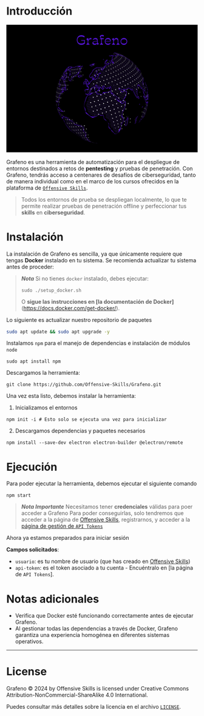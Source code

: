 
# Introducción

![image](./images/Grafeno.png)

Grafeno es una herramienta de automatización para el despliegue de entornos destinados a retos de **pentesting** y pruebas de penetración. Con Grafeno, tendrás acceso a centenares de desafíos de ciberseguridad, tanto de manera individual como en el marco de los cursos ofrecidos en la plataforma de [`Offensive Skills`](https://offs.es).

> Todos los entornos de prueba se despliegan localmente, lo que te permite realizar pruebas de penetración offline y perfeccionar tus **skills** en **ciberseguridad**.

# Instalación

La instalación de Grafeno es sencilla, ya que únicamente requiere que tengas **Docker** instalado en tu sistema. Se recomienda actualizar tu sistema antes de proceder:

> ***Nota***
> Si  no tienes `docker` instalado, debes ejecutar:
> ```
> sudo ./setup_docker.sh
> ```
>
> O **sigue las instrucciones en [la documentación de Docker]**(https://docs.docker.com/get-docker/).


Lo siguiente es actualizar nuestro repositorio de paquetes
```bash
sudo apt update && sudo apt upgrade -y
```

Instalamos `npm` para el manejo de dependencias e instalación de módulos `node`
```
sudo apt install npm
```

Descargamos la herramienta:
```
git clone https://github.com/Offensive-Skills/Grafeno.git
```

Una vez esta listo, debemos instalar la herramienta:

1. Inicializamos el entornos
```
npm init -i # Esto solo se ejecuta una vez para inicializar
```

2. Descargamos dependencias y paquetes necesarios
```
npm install --save-dev electron electron-builder @electron/remote
```

# Ejecución

Para poder ejecutar la herramienta, debemos ejecutar el siguiente comando
```
npm start
```

> ***Nota Importante***
> Necesitamos tener **credenciales** válidas para poer acceder a Grafeno
> Para poder conseguirlas, solo tendremos que acceder a la página de [Offensive Skills](https://offs.es), registrarnos, y acceder a la [página de gestión de `API Tokens`](https://offs.es/escritorio/api-token)

Ahora ya estamos preparados para iniciar sesión

**Campos solicitados**:
- `usuario`: es tu nombre de usuario (que has creado en [Offensive Skills](https://offs.es/escritorio))
- `api-token`: es el token asociado a tu cuenta - Encuéntralo en [la página de `API Tokens`].


# Notas adicionales
- Verifica que Docker esté funcionando correctamente antes de ejecutar Grafeno.
- Al gestionar todas las dependencias a través de Docker, Grafeno garantiza una experiencia homogénea en diferentes sistemas operativos.

---

# License

Grafeno © 2024 by Offensive Skills is licensed under Creative Commons Attribution-NonCommercial-ShareAlike 4.0 International.

Puedes consultar más detalles sobre la licencia en el archivo [`LICENSE`](./LICENSE.md).

